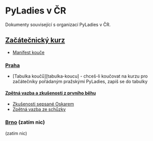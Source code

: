 # PyLadies v ČR

Dokumenty související s organizací PyLadies v ČR.

## [Začátečnický kurz](beginner-course/)

- [Manifest kouče](beginner-course/coach-manifest.md)

### [Praha](beginner-course/praha/)

- [Tabulka koučů][tabulka-koucu] - chceš-li koučovat na kurzu pro začátečníky pořádaným pražskými PyLadies, zapiš se do tabulky

#### [Zpětná vazba a zkušenosti z prvního běhu](first-run-feedback/)

- [Zkušenosti sepsané Oskarem](first-run-feedback/experiences.md)
- [Zpětná vazba ze schůzky](first-run-feedback/feedback.md)

### [Brno](beginner-course/brno/) (zatím nic)

(zatím nic)
